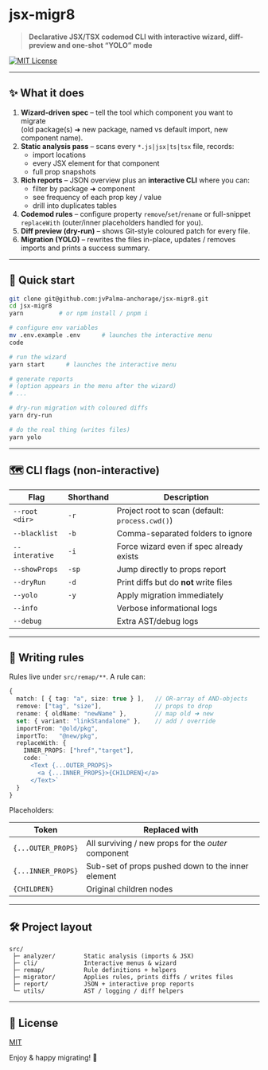 # jsx-migr8

> **Declarative JSX/TSX codemod CLI with interactive wizard, diff-preview and one-shot “YOLO” mode**

[![MIT License](https://img.shields.io/badge/license-MIT-green.svg)](LICENSE)

---

## ✨ What it does

1. **Wizard-driven spec** – tell the tool which component you want to migrate \
   (old package(s) ➜ new package, named vs default import, new component name).
2. **Static analysis pass** – scans every `*.js|jsx|ts|tsx` file, records:
   - import locations
   - every JSX element for that component
   - full prop snapshots
3. **Rich reports** – JSON overview plus an **interactive CLI** where you can:
   - filter by package ➜ component
   - see frequency of each prop key / value
   - drill into duplicates tables
4. **Codemod rules** – configure property `remove`/`set`/`rename` or
   full-snippet `replaceWith` (outer/inner placeholders handled for you).
5. **Diff preview (dry-run)** – shows Git-style coloured patch for every file.
6. **Migration (YOLO)** – rewrites the files in-place, updates / removes imports
   and prints a success summary.

---

## 🚀 Quick start

```bash
git clone git@github.com:jvPalma-anchorage/jsx-migr8.git
cd jsx-migr8
yarn          # or npm install / pnpm i
```

```bash
# configure env variables
mv .env.example .env      # launches the interactive menu
code
```

```bash
# run the wizard
yarn start      # launches the interactive menu

# generate reports
# (option appears in the menu after the wizard)
# ...
```

```bash
# dry-run migration with coloured diffs
yarn dry-run

# do the real thing (writes files)
yarn yolo
```

---

## 🗺️ CLI flags (non-interactive)

| Flag           | Shorthand | Description                                     |
| -------------- | --------- | ----------------------------------------------- |
| `--root <dir>` | `-r`      | Project root to scan (default: `process.cwd()`) |
| `--blacklist`  | `-b`      | Comma-separated folders to ignore               |
| `--interative` | `-i`      | Force wizard even if spec already exists        |
| `--showProps`  | `-sp`     | Jump directly to props report                   |
| `--dryRun`     | `-d`      | Print diffs but do **not** write files          |
| `--yolo`       | `-y`      | Apply migration immediately                     |
| `--info`       |           | Verbose informational logs                      |
| `--debug`      |           | Extra AST/debug logs                            |

---

## 🧩 Writing rules

Rules live under `src/remap/**`. A rule can:

```ts
{
  match: [ { tag: "a", size: true } ],   // OR-array of AND-objects
  remove: ["tag", "size"],               // props to drop
  rename: { oldName: "newName" },        // map old ➜ new
  set: { variant: "linkStandalone" },    // add / override
  importFrom: "@old/pkg",
  importTo:   "@new/pkg",
  replaceWith: {
    INNER_PROPS: ["href","target"],
    code: `
      <Text {...OUTER_PROPS}>
        <a {...INNER_PROPS}>{CHILDREN}</a>
      </Text>`
  }
}
```

Placeholders:

| Token              | Replaced with                                       |
| ------------------ | --------------------------------------------------- |
| `{...OUTER_PROPS}` | All surviving / new props for the _outer_ component |
| `{...INNER_PROPS}` | Sub-set of props pushed down to the inner element   |
| `{CHILDREN}`       | Original children nodes                             |

---

## 🛠️ Project layout

```
src/
 ├─ analyzer/        Static analysis (imports & JSX)
 ├─ cli/             Interactive menus & wizard
 ├─ remap/           Rule definitions + helpers
 ├─ migrator/        Applies rules, prints diffs / writes files
 ├─ report/          JSON + interactive prop reports
 └─ utils/           AST / logging / diff helpers
```

---

## 📄 License

[MIT](LICENSE)

Enjoy & happy migrating! 🎉

